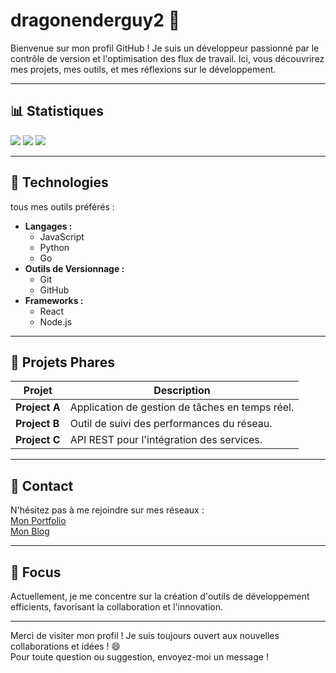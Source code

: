 # dragonenderguy2 🚀

Bienvenue sur mon profil GitHub ! Je suis un développeur passionné par le contrôle de version et l'optimisation des flux de travail. Ici, vous découvrirez mes projets, mes outils, et mes réflexions sur le développement.

---

## 📊 Statistiques
![](https://komarev.com/ghpvc/?username=dragonenderguy2&label=Profile%20Views&color=blue&style=flat)
![](https://github-readme-stats.vercel.app/api?username=dragonenderguy2&show_icons=true&theme=radical)
![](https://github-readme-stats.vercel.app/api/top-langs/?username=dragonenderguy2&layout=compact&theme=radical)

---

## 🔧 Technologies
tous mes outils préférés :

- **Langages :**
  - JavaScript
  - Python
  - Go
- **Outils de Versionnage :**
  - Git
  - GitHub
- **Frameworks :**
  - React
  - Node.js

---

## 🌟 Projets Phares
| Projet        | Description                                      |
|---------------|--------------------------------------------------|
| **Project A** | Application de gestion de tâches en temps réel. |
| **Project B** | Outil de suivi des performances du réseau.      |
| **Project C** | API REST pour l'intégration des services.       |

---

## 👥 Contact
N'hésitez pas à me rejoindre sur mes réseaux :  
[Mon Portfolio](https://dragonenderguy2.github.io)  
[Mon Blog](https://blog.dragonenderguy2.com)  

---

## 🚀 Focus
Actuellement, je me concentre sur la création d'outils de développement efficients, favorisant la collaboration et l'innovation.

---

Merci de visiter mon profil ! Je suis toujours ouvert aux nouvelles collaborations et idées ! 😄  
Pour toute question ou suggestion, envoyez-moi un message !